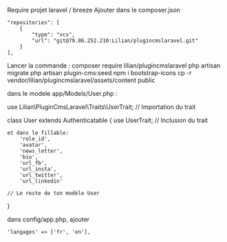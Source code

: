Require projet laravel / breeze 
Ajouter dans le composer.json 

    "repositories": [
        {
            "type": "vcs",
            "url": "git@79.86.252.210:Lilian/plugincmslaravel.git"
        }
    ],

Lancer la commande : 
composer require lilian/plugincmslaravel
php artisan migrate
php artisan plugin-cms:seed
npm i bootstrap-icons
cp -r vendor/lilian/plugincmslaravel/assets/content public 

dans le modele app/Models/User.php : 

use Lilian\PluginCmsLaravel\Traits\UserTrait; // Importation du trait

class User extends Authenticatable
{
    use UserTrait; // Inclusion du trait

    et dans le fillable: 
        'role_id',
        'avatar',
        'news_letter',
        'bio',
        'url_fb',
        'url_insta',
        'url_twitter',
        'url_linkedin'

    // Le reste de ton modèle User
}

dans config/app.php, ajouter

    'langages' => ['fr', 'en'],